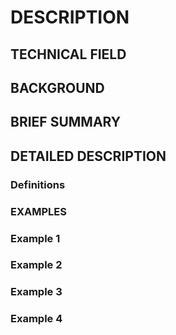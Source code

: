 # DESCRIPTION

## TECHNICAL FIELD

## BACKGROUND

## BRIEF SUMMARY

## DETAILED DESCRIPTION

### Definitions

### EXAMPLES

### Example 1

### Example 2

### Example 3

### Example 4

